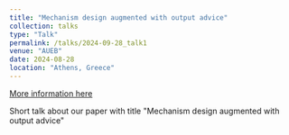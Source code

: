 ```yaml
---
title: "Mechanism design augmented with output advice"
collection: talks
type: "Talk"
permalink: /talks/2024-09-28_talk1
venue: "AUEB"
date: 2024-08-28
location: "Athens, Greece"
---
```


[More information here](http://pages.cs.aueb.gr/othersites/ACAC24/)

Short talk about our paper with title "Mechanism design augmented with output advice"
